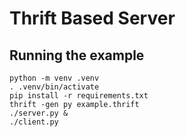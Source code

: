 # Thrift Based Server

## Running the example

```shell
python -m venv .venv
. .venv/bin/activate
pip install -r requirements.txt
thrift -gen py example.thrift
./server.py &
./client.py
```
